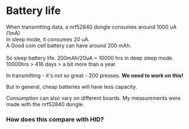 # Battery life

When transmitting data, a nrf52840  dongle consumes around 1000 uA (1mA)\
In sleep mode, it consumes 20 uA. \
A Good coin cell battery can have around 200 mAh. \
\
So sleep battery life. 200mAh/20uA = 10000 hrs in deep sleep mode. 10000hrs > 416 days > a bit more than a year.

In transmitting - it's not so great - 200 presses. **We need to work on this!**

But in general, cheap batteries will have less capacity.

Consumption can also vary on different boards. My measurements were made with the nrf52840 dongle.

### How does this compare with HID?
